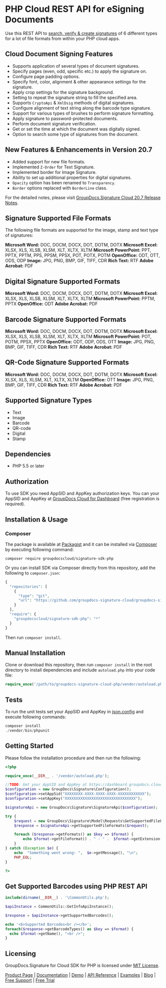 # PHP Cloud REST API for eSigning Documents

Use this REST API to [search, verify & create signatures](https://products.groupdocs.cloud/signature/php) of 6 different types for a lot of file formats from within your PHP cloud apps.

## Cloud Document Signing Features

- Supports application of several types of document signatures.
- Specify pages (even, odd, specific etc.) to apply the signature on.
- Configure page padding options.
- Specify font, color, alignment & other appearance settings for the signature.
- Apply crop settings for the signature background.
- Setting to repeat the signature string to fill the specified area.
- Supports `CryptoApi` & `XmlDsig` methods of digital signatures.
- Configure alignment of text string along the barcode type signature.
- Support for various types of brushes to perform signature formatting.
- Apply signature to password-protected documents.
- Perform document signature verification.
- Get or set the time at which the document was digitally signed.
- Option to search some type of signatures from the document.

## New Features & Enhancements in Version 20.7

- Added support for new file formats.
- Implemented `Z-Order` for Text Signature.
- Implemented border for Image Signature.
- Ability to set up additional properties for digital signatures.
- `Opacity` option has been renamed to `Transparency`.
- `Border` options replaced with `BorderLine` class.

For the detailed notes, please visit [GroupDocs.Signature Cloud 20.7 Release Notes](https://wiki.groupdocs.cloud/signaturecloud/release-notes/release-notes-2020/groupdocs-signature-cloud-20-7-release-notes/).

## Signature Supported File Formats

The following file formats are supported for the image, stamp and text type of signatures:

**Microsoft Word:** DOC, DOCM, DOCX, DOT, DOTM, DOTX
**Microsoft Excel:** XLSX, XLS, XLSB, XLSM, XLT, XLTX, XLTM
**Microsoft PowerPoint:** PPT, PPTX, PPTM, PPS, PPSM, PPSX, POT, POTX, POTM
**OpenOffice:** ODT, OTT, ODS, ODP
**Image:** JPG, PNG, BMP, GIF, TIFF, CDR
**Rich Text:** RTF
**Adobe Acrobat:** PDF

## Digital Signature Supported Formats

**Microsoft Word:** DOC, DOCM, DOCX, DOT, DOTM, DOTX
**Microsoft Excel:** XLSX, XLS, XLSB, XLSM, XLT, XLTX, XLTM
**Microsoft PowerPoint:** PPTM, PPTX
**OpenOffice:** ODT
**Adobe Acrobat:** PDF

## Barcode Signature Supported Formats

**Microsoft Word:** DOC, DOCM, DOCX, DOT, DOTM, DOTX
**Microsoft Excel:** XLSX, XLS, XLSB, XLSM, XLT, XLTX, XLTM
**Microsoft PowerPoint:** POT, POTM, PPSX, PPTX
**OpenOffice:** ODT, ODP, ODS, OTT
**Image:** JPG, PNG, BMP, GIF, TIFF, CDR
**Rich Text:** RTF
**Adobe Acrobat:** PDF

## QR-Code Signature Supported Formats

**Microsoft Word:** DOC, DOCM, DOCX, DOT, DOTM, DOTX
**Microsoft Excel:** XLSX, XLS, XLSM, XLT, XLTX, XLTM
**OpenOffice:** OTT
**Image:** JPG, PNG, BMP, GIF, TIFF, CDR
**Rich Text:** RTF
**Adobe Acrobat:** PDF

## Supported Signature Types

- Text
- Image
- Barcode
- QR-code
- Digital
- Stamp

## Dependencies

- PHP 5.5 or later

## Authorization

To use SDK you need AppSID and AppKey authorization keys. You can your AppSID and AppKey at [GroupDocs Cloud for Dashboard](https://dashboard.groupdocs.cloud) (free registration is required).

## Installation & Usage

### Composer

The package is available at [Packagist](https://packagist.org/) and it can be installed via [Composer](https://packagist.org/) by executing following command:

`composer require groupdocscloud/signature-sdk-php`

Or you can install SDK via Composer directly from this repository, add the following to `composer.json`:

```php
{
  "repositories": [
    {
      "type": "git",
      "url": "https://github.com/groupdocs-signature-cloud/groupdocs-signature-cloud-php.git"
    }
  ],
  "require": {
    "groupdocscloud/signature-sdk-php": "*"
  }
}
```

Then run `composer install`.

## Manual Installation

Clone or download this repository, then run `composer install` in the root directory to install dependencies and include `autoload.php` into your code file:

```php
require_once('/path/to/groupdocs-signature-cloud-php/vendor/autoload.php');
```

## Tests

To run the unit tests set your AppSID and AppKey in [json.config](https://packagist.org/) and execute following commands:

```php
composer install
./vendor/bin/phpunit
```

## Getting Started

Please follow the installation procedure and then run the following:

```php
<?php

require_once(__DIR__ . '/vendor/autoload.php');

//TODO: Get your AppSID and AppKey at https://dashboard.groupdocs.cloud (free registration is required).
$configuration = new GroupDocs\Signature\Configuration();
$configuration->setAppSid("XXXXXXXX-XXXX-XXXX-XXXX-XXXXXXXXXXXX");
$configuration->setAppKey("XXXXXXXXXXXXXXXXXXXXXXXXXXXXXXXX");

$signatureApi = new GroupDocs\Signature\SignatureApi($configuration); 

try {
    $request = new GroupDocs\Signature\Model\Requests\GetSupportedFileFormatsRequest();
    $response = $signatureApi->getSupportedFileFormats($request);

    foreach ($response->getFormats() as $key => $format) {
        echo $format->getFileFormat() . " - " .  $format->getExtension(), "\n";
    }
} catch (Exception $e) {
    echo  "Something went wrong: ",  $e->getMessage(), "\n";
    PHP_EOL;
}

?>
```

## Get Supported Barcodes using PHP REST API

```php
include(dirname(__DIR__) . '\CommonUtils.php');

$apiInstance = CommonUtils::GetInfoApiInstance();

$response = $apiInstance->getSupportedBarcodes();

echo '<b>Supported Barcodes<br /></b>';
foreach($response->getBarcodeTypes() as $key => $format) {
  echo $format->getName(), "<br />";
}
```

## Licensing

GroupDocs.Signature for Cloud SDK for PHP is licensed under [MIT License](https://github.com/groupdocs-signature-cloud/groupdocs-signature-cloud-php/blob/master/LICENSE).

[Product Page](https://products.groupdocs.cloud/signature/php) | [Documentation](https://wiki.groupdocs.cloud/signaturecloud/) | [Demo](https://products.groupdocs.app/signature/family) | [API Reference](https://apireference.groupdocs.cloud/signature/) | [Examples](https://github.com/groupdocs-signature-cloud/groupdocs-signature-cloud-php) | [Blog](https://blog.groupdocs.cloud/category/signature/) | [Free Support](https://forum.groupdocs.cloud/c/signature) | [Free Trial](https://dashboard.groupdocs.cloud/#/apps)
